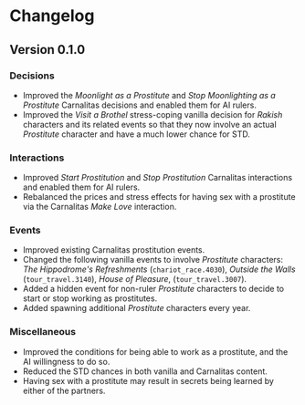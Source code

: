 # Changelog

## Version 0.1.0

### Decisions

* Improved the *Moonlight as a Prostitute* and *Stop Moonlighting as a Prostitute* Carnalitas decisions and enabled them for AI rulers.
* Improved the *Visit a Brothel* stress-coping vanilla decision for *Rakish* characters and its related events so that they now involve an actual *Prostitute* character and have a much lower chance for STD.

### Interactions

* Improved *Start Prostitution* and *Stop Prostitution* Carnalitas interactions and enabled them for AI rulers.
* Rebalanced the prices and stress effects for having sex with a prostitute via the Carnalitas *Make Love* interaction.

### Events

* Improved existing Carnalitas prostitution events.
* Changed the following vanilla events to involve *Prostitute* characters: *The Hippodrome's Refreshments* (`chariot_race.4030`), *Outside the Walls* (`tour_travel.3140`), *House of Pleasure*, (`tour_travel.3007`).
* Added a hidden event for non-ruler *Prostitute* characters to decide to start or stop working as prostitutes.
* Added spawning additional *Prostitute* characters every year.

### Miscellaneous

* Improved the conditions for being able to work as a prostitute, and the AI willingness to do so.
* Reduced the STD chances in both vanilla and Carnalitas content.
* Having sex with a prostitute may result in secrets being learned by either of the partners.
